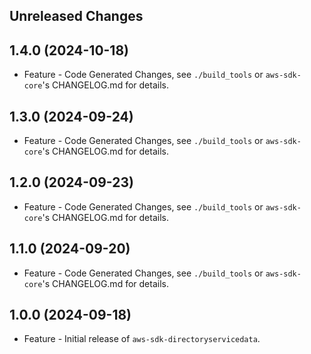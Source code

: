 Unreleased Changes
------------------

1.4.0 (2024-10-18)
------------------

* Feature - Code Generated Changes, see `./build_tools` or `aws-sdk-core`'s CHANGELOG.md for details.

1.3.0 (2024-09-24)
------------------

* Feature - Code Generated Changes, see `./build_tools` or `aws-sdk-core`'s CHANGELOG.md for details.

1.2.0 (2024-09-23)
------------------

* Feature - Code Generated Changes, see `./build_tools` or `aws-sdk-core`'s CHANGELOG.md for details.

1.1.0 (2024-09-20)
------------------

* Feature - Code Generated Changes, see `./build_tools` or `aws-sdk-core`'s CHANGELOG.md for details.

1.0.0 (2024-09-18)
------------------

* Feature - Initial release of `aws-sdk-directoryservicedata`.

